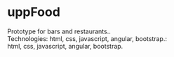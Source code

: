 # uppFood
Prototype for bars and restaurants..<br>
Technologies: html, css, javascript, angular, bootstrap.:<br>
html, css, javascript, angular, bootstrap.
